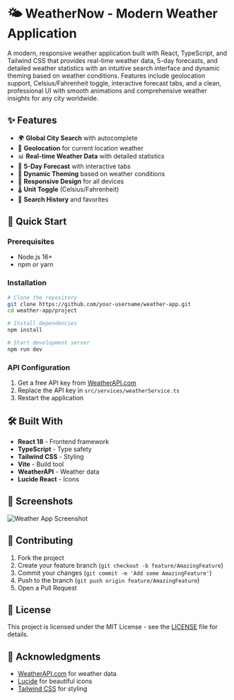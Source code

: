 # 🌤️ WeatherNow - Modern Weather Application

A modern, responsive weather application built with React, TypeScript, and Tailwind CSS that provides real-time weather data, 5-day forecasts, and detailed weather statistics with an intuitive search interface and dynamic theming based on weather conditions. Features include geolocation support, Celsius/Fahrenheit toggle, interactive forecast tabs, and a clean, professional UI with smooth animations and comprehensive weather insights for any city worldwide.

## ✨ Features

- 🌍 **Global City Search** with autocomplete
- 📍 **Geolocation** for current location weather
- 📊 **Real-time Weather Data** with detailed statistics
- 📅 **5-Day Forecast** with interactive tabs
- 🎨 **Dynamic Theming** based on weather conditions
- 📱 **Responsive Design** for all devices
- 🌡️ **Unit Toggle** (Celsius/Fahrenheit)
- 💾 **Search History** and favorites

## 🚀 Quick Start

### Prerequisites
- Node.js 16+ 
- npm or yarn

### Installation
```bash
# Clone the repository
git clone https://github.com/your-username/weather-app.git
cd weather-app/project

# Install dependencies
npm install

# Start development server
npm run dev
```

### API Configuration
1. Get a free API key from [WeatherAPI.com](https://www.weatherapi.com/)
2. Replace the API key in `src/services/weatherService.ts`
3. Restart the application

## 🛠️ Built With

- **React 18** - Frontend framework
- **TypeScript** - Type safety
- **Tailwind CSS** - Styling
- **Vite** - Build tool
- **WeatherAPI** - Weather data
- **Lucide React** - Icons

## 📱 Screenshots

![Weather App Screenshot](screenshot.png)

## 🤝 Contributing

1. Fork the project
2. Create your feature branch (`git checkout -b feature/AmazingFeature`)
3. Commit your changes (`git commit -m 'Add some AmazingFeature'`)
4. Push to the branch (`git push origin feature/AmazingFeature`)
5. Open a Pull Request

## 📄 License

This project is licensed under the MIT License - see the [LICENSE](LICENSE) file for details.

## 🙏 Acknowledgments

- [WeatherAPI.com](https://www.weatherapi.com/) for weather data
- [Lucide](https://lucide.dev/) for beautiful icons
- [Tailwind CSS](https://tailwindcss.com/) for styling

